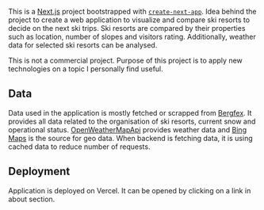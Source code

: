 This is a [Next.js](https://nextjs.org/) project bootstrapped with [`create-next-app`](https://github.com/vercel/next.js/tree/canary/packages/create-next-app). Idea behind the project to create a web application to visualize and compare ski resorts to decide on the next ski trips. Ski resorts are compared by their properties such as location, number of slopes and visitors rating. Additionally, weather data for selected ski resorts can be analysed.

This is not a commercial project. Purpose of this project is to apply new technologies on a topic I personally find useful.

## Data

Data used in the application is mostly fetched or scrapped from [Bergfex](https://www.bergfex.at/). It provides all data related to the organisation of ski resorts, current snow and operational status. [OpenWeatherMapApi](https://openweathermap.org/api) provides weather data and [Bing Maps](https://docs.microsoft.com/en-us/bingmaps/) is the source for geo data. When backend is fetching data, it is using cached data to reduce number of requests.

## Deployment

Application is deployed on Vercel. It can be opened by clicking on a link in about section.

